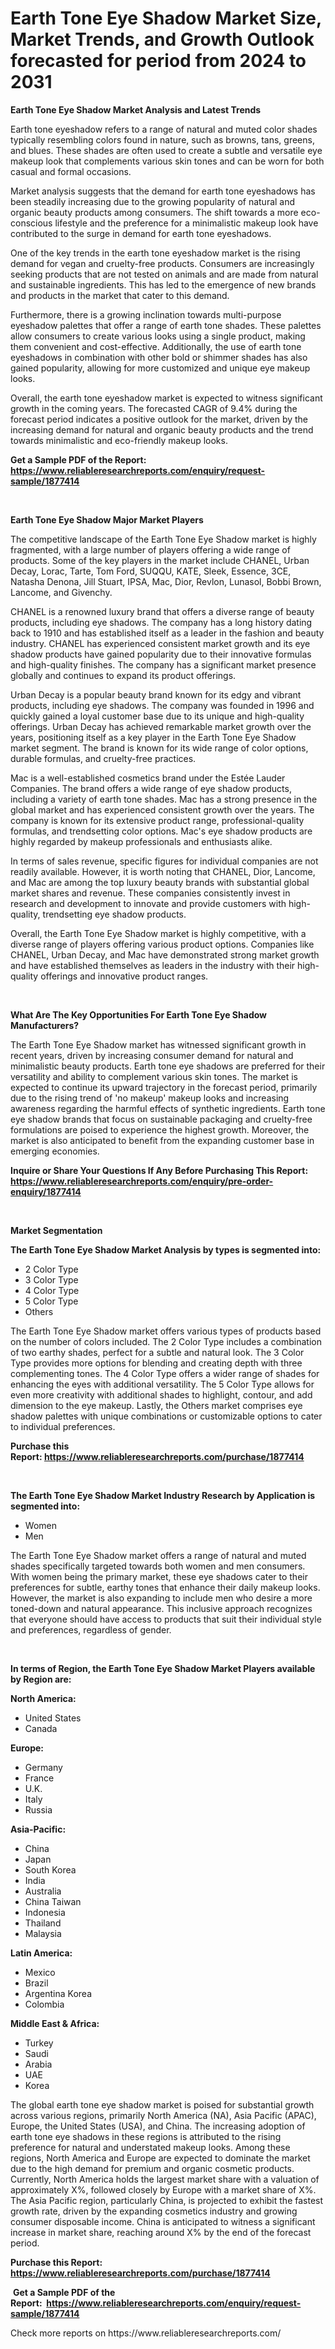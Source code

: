 <p><h1>Earth Tone Eye Shadow Market Size, Market Trends, and Growth Outlook forecasted for period from 2024 to 2031</h1></p><p><strong>Earth Tone Eye Shadow Market Analysis and Latest Trends</strong></p>
<p><p>Earth tone eyeshadow refers to a range of natural and muted color shades typically resembling colors found in nature, such as browns, tans, greens, and blues. These shades are often used to create a subtle and versatile eye makeup look that complements various skin tones and can be worn for both casual and formal occasions.</p><p>Market analysis suggests that the demand for earth tone eyeshadows has been steadily increasing due to the growing popularity of natural and organic beauty products among consumers. The shift towards a more eco-conscious lifestyle and the preference for a minimalistic makeup look have contributed to the surge in demand for earth tone eyeshadows.</p><p>One of the key trends in the earth tone eyeshadow market is the rising demand for vegan and cruelty-free products. Consumers are increasingly seeking products that are not tested on animals and are made from natural and sustainable ingredients. This has led to the emergence of new brands and products in the market that cater to this demand.</p><p>Furthermore, there is a growing inclination towards multi-purpose eyeshadow palettes that offer a range of earth tone shades. These palettes allow consumers to create various looks using a single product, making them convenient and cost-effective. Additionally, the use of earth tone eyeshadows in combination with other bold or shimmer shades has also gained popularity, allowing for more customized and unique eye makeup looks.</p><p>Overall, the earth tone eyeshadow market is expected to witness significant growth in the coming years. The forecasted CAGR of 9.4% during the forecast period indicates a positive outlook for the market, driven by the increasing demand for natural and organic beauty products and the trend towards minimalistic and eco-friendly makeup looks.</p></p>
<p><strong>Get a Sample PDF of the Report:&nbsp; <a href="https://www.reliableresearchreports.com/enquiry/request-sample/1877414">https://www.reliableresearchreports.com/enquiry/request-sample/1877414</a></strong></p>
<p>&nbsp;</p>
<p><strong>Earth Tone Eye Shadow Major Market Players</strong></p>
<p><p>The competitive landscape of the Earth Tone Eye Shadow market is highly fragmented, with a large number of players offering a wide range of products. Some of the key players in the market include CHANEL, Urban Decay, Lorac, Tarte, Tom Ford, SUQQU, KATE, Sleek, Essence, 3CE, Natasha Denona, Jill Stuart, IPSA, Mac, Dior, Revlon, Lunasol, Bobbi Brown, Lancome, and Givenchy.</p><p>CHANEL is a renowned luxury brand that offers a diverse range of beauty products, including eye shadows. The company has a long history dating back to 1910 and has established itself as a leader in the fashion and beauty industry. CHANEL has experienced consistent market growth and its eye shadow products have gained popularity due to their innovative formulas and high-quality finishes. The company has a significant market presence globally and continues to expand its product offerings.</p><p>Urban Decay is a popular beauty brand known for its edgy and vibrant products, including eye shadows. The company was founded in 1996 and quickly gained a loyal customer base due to its unique and high-quality offerings. Urban Decay has achieved remarkable market growth over the years, positioning itself as a key player in the Earth Tone Eye Shadow market segment. The brand is known for its wide range of color options, durable formulas, and cruelty-free practices.</p><p>Mac is a well-established cosmetics brand under the Estée Lauder Companies. The brand offers a wide range of eye shadow products, including a variety of earth tone shades. Mac has a strong presence in the global market and has experienced consistent growth over the years. The company is known for its extensive product range, professional-quality formulas, and trendsetting color options. Mac's eye shadow products are highly regarded by makeup professionals and enthusiasts alike.</p><p>In terms of sales revenue, specific figures for individual companies are not readily available. However, it is worth noting that CHANEL, Dior, Lancome, and Mac are among the top luxury beauty brands with substantial global market shares and revenue. These companies consistently invest in research and development to innovate and provide customers with high-quality, trendsetting eye shadow products.</p><p>Overall, the Earth Tone Eye Shadow market is highly competitive, with a diverse range of players offering various product options. Companies like CHANEL, Urban Decay, and Mac have demonstrated strong market growth and have established themselves as leaders in the industry with their high-quality offerings and innovative product ranges.</p></p>
<p>&nbsp;</p>
<p><strong>What Are The Key Opportunities For Earth Tone Eye Shadow Manufacturers?</strong></p>
<p><p>The Earth Tone Eye Shadow market has witnessed significant growth in recent years, driven by increasing consumer demand for natural and minimalistic beauty products. Earth tone eye shadows are preferred for their versatility and ability to complement various skin tones. The market is expected to continue its upward trajectory in the forecast period, primarily due to the rising trend of 'no makeup' makeup looks and increasing awareness regarding the harmful effects of synthetic ingredients. Earth tone eye shadow brands that focus on sustainable packaging and cruelty-free formulations are poised to experience the highest growth. Moreover, the market is also anticipated to benefit from the expanding customer base in emerging economies.</p></p>
<p><strong>Inquire or Share Your Questions If Any Before Purchasing This Report: <a href="https://www.reliableresearchreports.com/enquiry/pre-order-enquiry/1877414">https://www.reliableresearchreports.com/enquiry/pre-order-enquiry/1877414</a></strong></p>
<p>&nbsp;</p>
<p><strong>Market Segmentation</strong></p>
<p><strong>The Earth Tone Eye Shadow Market Analysis by types is segmented into:</strong></p>
<p><ul><li>2 Color Type</li><li>3 Color Type</li><li>4 Color Type</li><li>5 Color Type</li><li>Others</li></ul></p>
<p><p>The Earth Tone Eye Shadow market offers various types of products based on the number of colors included. The 2 Color Type includes a combination of two earthy shades, perfect for a subtle and natural look. The 3 Color Type provides more options for blending and creating depth with three complementing tones. The 4 Color Type offers a wider range of shades for enhancing the eyes with additional versatility. The 5 Color Type allows for even more creativity with additional shades to highlight, contour, and add dimension to the eye makeup. Lastly, the Others market comprises eye shadow palettes with unique combinations or customizable options to cater to individual preferences.</p></p>
<p><strong>Purchase this Report:&nbsp;<a href="https://www.reliableresearchreports.com/purchase/1877414">https://www.reliableresearchreports.com/purchase/1877414</a></strong></p>
<p>&nbsp;</p>
<p><strong>The Earth Tone Eye Shadow Market Industry Research by Application is segmented into:</strong></p>
<p><ul><li>Women</li><li>Men</li></ul></p>
<p><p>The Earth Tone Eye Shadow market offers a range of natural and muted shades specifically targeted towards both women and men consumers. With women being the primary market, these eye shadows cater to their preferences for subtle, earthy tones that enhance their daily makeup looks. However, the market is also expanding to include men who desire a more toned-down and natural appearance. This inclusive approach recognizes that everyone should have access to products that suit their individual style and preferences, regardless of gender.</p></p>
<p>&nbsp;</p>
<p><strong>In terms of Region, the Earth Tone Eye Shadow Market Players available by Region are:</strong></p>
<p>
    <p> <strong> North America: </strong>
        <ul>
            <li>United States</li>
            <li>Canada</li>
        </ul>
        </p> 
    <p> <strong> Europe: </strong>
        <ul>
            <li>Germany</li>
            <li>France</li>
            <li>U.K.</li>
            <li>Italy</li>
            <li>Russia</li>
        </ul>
        </p> 
    <p> <strong> Asia-Pacific: </strong>
        <ul>
            <li>China</li>
            <li>Japan</li>
            <li>South Korea</li>
            <li>India</li>
            <li>Australia</li>
            <li>China Taiwan</li>
            <li>Indonesia</li>
            <li>Thailand</li>
            <li>Malaysia</li>
        </ul>
        </p> 
    <p> <strong> Latin America: </strong>
        <ul>
            <li>Mexico</li>
            <li>Brazil</li>
            <li>Argentina Korea</li>
            <li>Colombia</li>
        </ul>
        </p> 
    <p> <strong> Middle East & Africa: </strong>
        <ul>
            <li>Turkey</li>
            <li>Saudi</li>
            <li>Arabia</li>
            <li>UAE</li>
            <li>Korea</li>
        </ul>
    </p>
    </p>
<p><p>The global earth tone eye shadow market is poised for substantial growth across various regions, primarily North America (NA), Asia Pacific (APAC), Europe, the United States (USA), and China. The increasing adoption of earth tone eye shadows in these regions is attributed to the rising preference for natural and understated makeup looks. Among these regions, North America and Europe are expected to dominate the market due to the high demand for premium and organic cosmetic products. Currently, North America holds the largest market share with a valuation of approximately X%, followed closely by Europe with a market share of X%. The Asia Pacific region, particularly China, is projected to exhibit the fastest growth rate, driven by the expanding cosmetics industry and growing consumer disposable income. China is anticipated to witness a significant increase in market share, reaching around X% by the end of the forecast period.</p></p>
<p><strong>Purchase this Report: <a href="https://www.reliableresearchreports.com/purchase/1877414">https://www.reliableresearchreports.com/purchase/1877414</a></strong></p>
<p>&nbsp;<strong>Get a Sample PDF of the Report:&nbsp;&nbsp;<a href="https://www.reliableresearchreports.com/enquiry/request-sample/1877414">https://www.reliableresearchreports.com/enquiry/request-sample/1877414</a></strong></p>
<p><strong></strong></p>
<p>Check more reports on https://www.reliableresearchreports.com/</p>